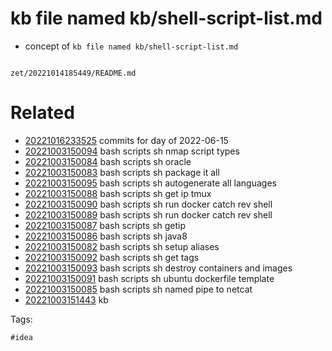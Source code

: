 # kb file named kb/shell-script-list.md

- concept of `kb file named kb/shell-script-list.md`

```
```

` zet/20221014185449/README.md `

# Related

- [20221016233525](/zet/20221016233525/README.md) commits for day of 2022-06-15
- [20221003150094](/zet/20221003150094/README.md) bash scripts sh nmap script types
- [20221003150084](/zet/20221003150084/README.md) bash scripts sh oracle
- [20221003150083](/zet/20221003150083/README.md) bash scripts sh package it all
- [20221003150095](/zet/20221003150095/README.md) bash scripts sh autogenerate all languages
- [20221003150088](/zet/20221003150088/README.md) bash scripts sh get ip tmux
- [20221003150090](/zet/20221003150090/README.md) bash scripts sh run docker catch rev shell
- [20221003150089](/zet/20221003150089/README.md) bash scripts sh run docker catch rev shell
- [20221003150087](/zet/20221003150087/README.md) bash scripts sh getip
- [20221003150086](/zet/20221003150086/README.md) bash scripts sh java8
- [20221003150082](/zet/20221003150082/README.md) bash scripts sh setup aliases
- [20221003150092](/zet/20221003150092/README.md) bash scripts sh get tags
- [20221003150093](/zet/20221003150093/README.md) bash scripts sh destroy containers and images
- [20221003150091](/zet/20221003150091/README.md) bash scripts sh ubuntu dockerfile template
- [20221003150085](/zet/20221003150085/README.md) bash scripts sh named pipe to netcat
- [20221003151443](/zet/20221003151443/README.md) kb

Tags:

    #idea
